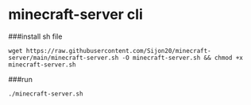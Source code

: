 # minecraft-server cli

###install sh file
```
wget https://raw.githubusercontent.com/Sijon20/minecraft-server/main/minecraft-server.sh -O minecraft-server.sh && chmod +x minecraft-server.sh

```
###run 
```
./minecraft-server.sh
```
